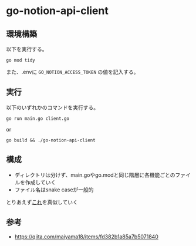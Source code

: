 # go-notion-api-client

## 環境構築
以下を実行する。
```
go mod tidy
```
また、.envに `GO_NOTION_ACCESS_TOKEN` の値を記入する。
## 実行
以下のいずれかのコマンドを実行する。
```
go run main.go client.go
```
or
```
go build && ./go-notion-api-client
```
## 構成
- ディレクトリは分けず、main.goやgo.modと同じ階層に各機能ごとのファイルを作成していく
- ファイル名はsnake caseが一般的

とりあえず[これ](https://github.com/layerXcom/freee-go)を真似していく

## 参考
- https://qiita.com/maiyama18/items/fd382b1a85a7b5071840